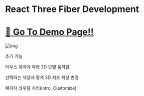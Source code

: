 # React Three Fiber Development

# [:rocket: Go To Demo Page!!](https://sw6cxr-5173.csb.app/)

![img]()

추가 기능

마우스 위치에 따라 3D 모델 움직임

선택하는 색상에 맞게 3D 셔츠 색상 변경

페이지 라우팅 처리(intro, Customize)
